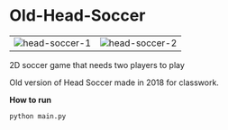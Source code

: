 # Old-Head-Soccer

|              |   |
:-------------------------:|:-------------------------:
![head-soccer-1](https://user-images.githubusercontent.com/48158286/192905540-9ac4fdac-d7d1-43e9-ad75-e9ab72cc57c7.png)  | ![head-soccer-2](https://user-images.githubusercontent.com/48158286/192905556-f5b272f8-0d51-4712-9ad2-04ad23847494.png)


2D soccer game that needs two players to play

Old version of Head Soccer made in 2018 for classwork.


__How to run__

`python main.py`
